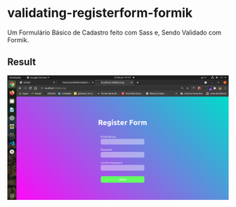# validating-registerform-formik

Um Formulário Básico de Cadastro feito com Sass e, Sendo Validado com Formik.

## Result

![alt](./assets/result.png)

